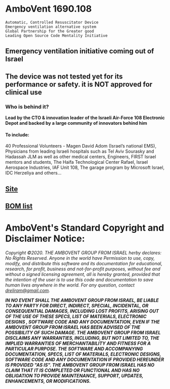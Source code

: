 # AmboVent  1690.108

    Automatic, Controlled Resuscitator Device
    Emergency ventilation alternative system
    Global Partnership for the Greater good
    Leading Open Source Code Mentality Initiative


## Emergency ventilation initiative coming out of Israel

## The device was not tested yet for its performance or safety. it is NOT approved for clinical use

### Who is behind it?  
**Lead by the CTO & innovation leader of the Israeli Air-Force 108 Electronic Depot and backed by a large community of innovators behind him**

#### To include:
40 Professional Volunteers - Magen David Adom (Israel’s national EMS), Physicians from leading Israeli hospitals such as Tel Aviv Sourasky and Hadassah JLM as well as other medical centers, Engineers, FIRST Israel mentors and students, The Haifa Technological Center Rafael, Israel Aerospace Industries, IAF Unit 108, The garage program by Microsoft Israel, IDC Herzeliya and others...

## [Site](https://1nn0v8ter.rocks/AmboVent-1690-108)

## [BOM list](https://docs.google.com/spreadsheets/d/1yqxRhruZpR-hO4cpbX6UkSeXTlXk1JLd_4aYDwuWj4k/edit?usp=sharing)

# AmboVent's Standard Copyright and Disclaimer Notice:

*Copyright ©2020. THE AMBOVENT GROUP FROM ISRAEL herby declares:  No Rights Reserved. Anyone in the world have Permission to use, copy, modify, and distribute this software and its documentation for educational, research, for profit, business and not-for-profit purposes, without fee and without a signed licensing agreement, all is hereby granted, provided that the intention of the user is to use this code and documentation to save human lives  anywhere in the world. For any question, contact dreliram@gmail.com.*

***IN NO EVENT SHALL THE AMBOVENT GROUP FROM ISRAEL, BE LIABLE TO ANY PARTY FOR DIRECT, INDIRECT, SPECIAL, INCIDENTAL, OR CONSEQUENTIAL DAMAGES, INCLUDING LOST PROFITS, ARISING OUT OF THE USE OF THESE SPECS, LIST OF MATERIALS, ELECTRONIC DESIGNS , SOFTWARE CODE AND ANY DOCUMENTATION, EVEN IF THE AMBOVENT GROUP FROM ISRAEL HAS BEEN ADVISED OF THE POSSIBILITY OF SUCH DAMAGE.
THE AMBOVENT GROUP FROM ISRAEL DISCLAIMS ANY WARRANTIES, INCLUDING, BUT NOT LIMITED TO, THE IMPLIED WARRANTIES OF MERCHANTABILITY AND FITNESS FOR A PARTICULAR PURPOSE. THE SOFTWARE AND ACCOMPANYING DOCUMENTATION, SPECS, LIST OF MATERIALS, ELECTRONIC DESIGNS, SOFTWARE CODE AND ANY DOCUMENTATION IF PROVIDED HEREUNDER IS PROVIDED "AS IS". THE AMBOVENT GROUP FROM ISRAEL HAS NO CLAIM THAT IT IS COMPLETED OR FUNCTIONAL AND HAS NO OBLIGATION TO PROVIDE MAINTENANCE, SUPPORT, UPDATES, ENHANCEMENTS, OR MODIFICATIONS.***
